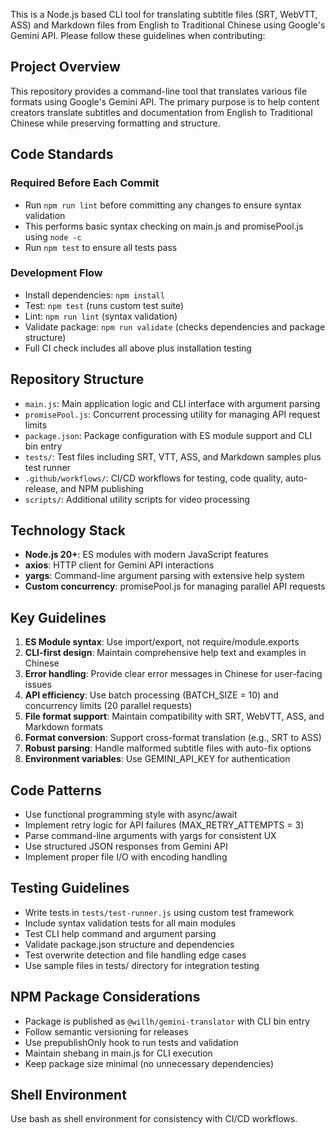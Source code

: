 This is a Node.js based CLI tool for translating subtitle files (SRT, WebVTT, ASS) and Markdown files from English to Traditional Chinese using Google's Gemini API. Please follow these guidelines when contributing:

## Project Overview

This repository provides a command-line tool that translates various file formats using Google's Gemini API. The primary purpose is to help content creators translate subtitles and documentation from English to Traditional Chinese while preserving formatting and structure.

## Code Standards

### Required Before Each Commit
- Run `npm run lint` before committing any changes to ensure syntax validation
- This performs basic syntax checking on main.js and promisePool.js using `node -c`
- Run `npm test` to ensure all tests pass

### Development Flow
- Install dependencies: `npm install`
- Test: `npm test` (runs custom test suite)
- Lint: `npm run lint` (syntax validation)
- Validate package: `npm run validate` (checks dependencies and package structure)
- Full CI check includes all above plus installation testing

## Repository Structure
- `main.js`: Main application logic and CLI interface with argument parsing
- `promisePool.js`: Concurrent processing utility for managing API request limits
- `package.json`: Package configuration with ES module support and CLI bin entry
- `tests/`: Test files including SRT, VTT, ASS, and Markdown samples plus test runner
- `.github/workflows/`: CI/CD workflows for testing, code quality, auto-release, and NPM publishing
- `scripts/`: Additional utility scripts for video processing

## Technology Stack
- **Node.js 20+**: ES modules with modern JavaScript features
- **axios**: HTTP client for Gemini API interactions
- **yargs**: Command-line argument parsing with extensive help system
- **Custom concurrency**: promisePool.js for managing parallel API requests

## Key Guidelines
1. **ES Module syntax**: Use import/export, not require/module.exports
2. **CLI-first design**: Maintain comprehensive help text and examples in Chinese
3. **Error handling**: Provide clear error messages in Chinese for user-facing issues
4. **API efficiency**: Use batch processing (BATCH_SIZE = 10) and concurrency limits (20 parallel requests)
5. **File format support**: Maintain compatibility with SRT, WebVTT, ASS, and Markdown formats
6. **Format conversion**: Support cross-format translation (e.g., SRT to ASS)
7. **Robust parsing**: Handle malformed subtitle files with auto-fix options
8. **Environment variables**: Use GEMINI_API_KEY for authentication

## Code Patterns
- Use functional programming style with async/await
- Implement retry logic for API failures (MAX_RETRY_ATTEMPTS = 3)
- Parse command-line arguments with yargs for consistent UX
- Use structured JSON responses from Gemini API
- Implement proper file I/O with encoding handling

## Testing Guidelines
- Write tests in `tests/test-runner.js` using custom test framework
- Include syntax validation tests for all main modules
- Test CLI help command and argument parsing
- Validate package.json structure and dependencies
- Test overwrite detection and file handling edge cases
- Use sample files in tests/ directory for integration testing

## NPM Package Considerations
- Package is published as `@willh/gemini-translator` with CLI bin entry
- Follow semantic versioning for releases
- Use prepublishOnly hook to run tests and validation
- Maintain shebang in main.js for CLI execution
- Keep package size minimal (no unnecessary dependencies)

## Shell Environment
Use bash as shell environment for consistency with CI/CD workflows.